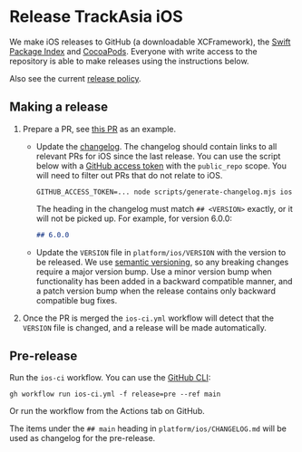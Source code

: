 # Release TrackAsia iOS

We make iOS releases to GitHub (a downloadable XCFramework), the [Swift Package Index](https://swiftpackageindex.com/trackasia/trackasia-gl-native-distribution) and [CocoaPods](https://cocoapods.org/). Everyone with write access to the repository is able to make releases using the instructions below.

Also see the current [release policy](../release-policy.md).

## Making a release

1. Prepare a PR, see [this PR](https://github.com/trackasia/trackasia-native/pull/3193) as an example.

    - Update the [changelog](https://github.com/trackasia/trackasia-native/blob/main/platform/ios/CHANGELOG.md). The changelog should contain links to all relevant PRs for iOS since the last release. You can use the script below with a [GitHub access token](https://docs.github.com/en/authentication/keeping-your-account-and-data-secure/managing-your-personal-access-tokens) with the `public_repo` scope. You will need to filter out PRs that do not relate to iOS.
      ```
      GITHUB_ACCESS_TOKEN=... node scripts/generate-changelog.mjs ios
      ```
      The heading in the changelog must match `## <VERSION>` exactly, or it will not be picked up. For example, for version 6.0.0:
      ```md
      ## 6.0.0
      ```
    - Update the `VERSION` file in `platform/ios/VERSION` with the version to be released. We use [semantic versioning](https://semver.org/), so any breaking changes require a major version bump. Use a minor version bump when functionality has been added in a backward compatible manner, and a patch version bump when the release contains only backward compatible bug fixes.

2. Once the PR is merged the `ios-ci.yml` workflow will detect that the `VERSION` file is changed, and a release will be made automatically.

## Pre-release

Run the `ios-ci` workflow. You can use the [GitHub CLI](https://cli.github.com/manual/gh_workflow_run):

```
gh workflow run ios-ci.yml -f release=pre --ref main
```

Or run the workflow from the Actions tab on GitHub.

The items under the `## main` heading in `platform/ios/CHANGELOG.md` will be used as changelog for the pre-release.
